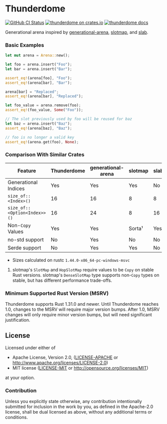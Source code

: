 # Thunderdome

[![GitHub CI Status](https://github.com/LPGhatguy/thunderdome/workflows/CI/badge.svg)](https://github.com/Roblox/rbx-dom/actions)
[![thunderdome on crates.io](https://img.shields.io/crates/v/thunderdome.svg)](https://crates.io/crates/thunderdome)
[![thunderdome docs](https://img.shields.io/badge/docs-docs.rs-orange.svg)](https://docs.rs/thunderdome)

Generational arena inspired by
[generational-arena](https://crates.io/crates/generational-arena),
[slotmap](https://crates.io/crates/slotmap), and
[slab](https://crates.io/crates/slab).

### Basic Examples

```rust
let mut arena = Arena::new();

let foo = arena.insert("Foo");
let bar = arena.insert("Bar");

assert_eq!(arena[foo], "Foo");
assert_eq!(arena[bar], "Bar");

arena[bar] = "Replaced";
assert_eq!(arena[bar], "Replaced");

let foo_value = arena.remove(foo);
assert_eq!(foo_value, Some("Foo"));

// The slot previously used by foo will be reused for baz
let baz = arena.insert("Baz");
assert_eq!(arena[baz], "Baz");

// foo is no longer a valid key
assert_eq!(arena.get(foo), None);
```

### Comparison With Similar Crates

| Feature                      | Thunderdome | generational-arena | slotmap | slab |
|------------------------------|-------------|--------------------|---------|------|
| Generational Indices         | Yes         | Yes                | Yes     | No   |
| `size_of::<Index>()`         | 16          | 16                 | 8       | 8    |
| `size_of::<Option<Index>>()` | 16          | 24                 | 8       | 16   |
| Non-`Copy` Values            | Yes         | Yes                | Sorta¹  | Yes  |
| no-std support               | No          | Yes                | No      | No   |
| Serde support                | No          | Yes                | Yes     | No   |

* Sizes calculated on rustc `1.44.0-x86_64-pc-windows-msvc`

1. slotmap's `SlotMap` and `HopSlotMap` require values to be `Copy` on stable
  Rust versions. slotmap's `DenseSlotMap` type supports non-`Copy` types on
  stable, but has different performance trade-offs.

### Minimum Supported Rust Version (MSRV)

Thunderdome supports Rust 1.31.0 and newer. Until Thunderdome reaches 1.0,
changes to the MSRV will require major version bumps. After 1.0, MSRV changes
will only require minor version bumps, but will need significant justification.

## License

Licensed under either of

 * Apache License, Version 2.0, ([LICENSE-APACHE](LICENSE-APACHE) or http://www.apache.org/licenses/LICENSE-2.0)
 * MIT license ([LICENSE-MIT](LICENSE-MIT) or http://opensource.org/licenses/MIT)

at your option.

### Contribution
Unless you explicitly state otherwise, any contribution intentionally submitted for inclusion in the work by you, as defined in the Apache-2.0 license, shall be dual licensed as above, without any additional terms or conditions.
